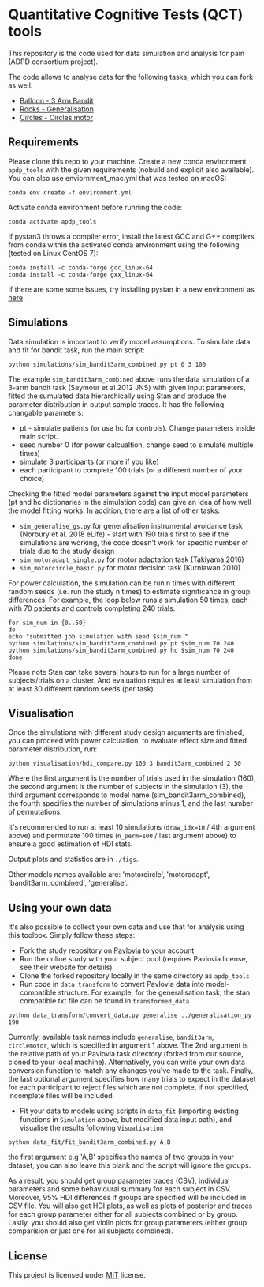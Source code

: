 # Quantitative Cognitive Tests (QCT) tools

This repository is the code used for data simulation and analysis for pain (ADPD consortium project).

The code allows to analyse data for the following tasks, which you can fork as well:
* <a href='https://gitlab.pavlovia.org/jao57/balloon_task_public'>Balloon - 3 Arm Bandit</a>
* <a href='https://gitlab.pavlovia.org/jao57/rocks_task_public'>Rocks - Generalisation</a>
* <a href='https://gitlab.pavlovia.org/jao57/circles_task_public'>Circles - Circles motor</a>


## Requirements

Please clone this repo to your machine. Create a new conda environment `apdp_tools` with the given requirements (nobuild and explicit also available). You can also use enviornment_mac.yml that was tested on macOS:

```setup
conda env create -f environment.yml
```

Activate conda environment before running the code:

```setup
conda activate apdp_tools
```

If pystan3 throws a compiler error, install the latest GCC and G++ compilers from conda within the activated conda environment using the following (tested on Linux CentOS 7):

```setup
conda install -c conda-forge gcc_linux-64
conda install -c conda-forge gxx_linux-64
```

If there are some some issues, try installing pystan in a new environment as <a href='https://pystan.readthedocs.io/en/latest/installation.html'>here</a>
   
## Simulations

Data simulation is important to verify model assumptions. To simulate data and fit for bandit task, run the main script:

```train
python simulations/sim_bandit3arm_combined.py pt 0 3 100
```

The example `sim_bandit3arm_combined` above runs the data simulation of a 3-arm bandit task (Seymour et al 2012 JNS) with given input parameters, fitted the sumulated data hierarchically using Stan and produce the parameter distribution in output sample traces. It has the following changable parameters:

* pt - simulate patients (or use hc for controls). Change parameters inside main script.
* seed number 0 (for power calcualtion, change seed to simulate multiple times)
* simulate 3 participants (or more if you like)
* each participant to complete 100 trials (or a different number of your choice)

Checking the fitted model parameters against the input model parameters (pt and hc dictionaries in the simulation code) can give an idea of how well the model fitting works. In addition, there are a list of other tasks:
* `sim_generalise_gs.py` for generalisation instrumental avoidance task (Norbury et al. 2018 eLife) - start with 190 trials first to see if the simulations are working, the code doesn't work for specific number of trials due to the study design
* `sim_motoradapt_single.py` for motor adaptation task (Takiyama 2016)
* `sim_motorcircle_basic.py` for motor decision task (Kurniawan 2010)

For power calculation, the simulation can be run n times with different random seeds (i.e. run the study n times) to estimate significance in group differences. For example, the loop below runs a simulation 50 times, each with 70 patients and controls completing 240 trials.

```
for sim_num in {0..50}
do
echo "submitted job simulation with seed $sim_num "
python simulations/sim_bandit3arm_combined.py pt $sim_num 70 240
python simulations/sim_bandit3arm_combined.py hc $sim_num 70 240
done
```

Please note Stan can take several hours to run for a large number of subjects/trials on a cluster. And evaluation requires at least simulation from at least 30 different random seeds (per task).

## Visualisation

Once the simulations with different study design arguments are finished, you can proceed with power calculation, to evaluate effect size and fitted parameter distribution, run:

```eval
python visualisation/hdi_compare.py 160 3 bandit3arm_combined 2 50
```
Where the first argument is the number of trials used in the simulation (160), the second argument is the number of subjects in the simulation (3), the third argument corresponds to model name (sim_bandit3arm_combined), the fourth specifies the number of simulations minus 1, and the last number of permutations.

It's recommended to run at least 10 simulations (`draw_idx=10` / 4th argument above) and permutate 100 times (`n_perm=100` / last argument above) to ensure a good estimation of HDI stats.
  
Output plots and statistics are in `./figs`.

Other models names available are: 'motorcircle', 'motoradapt', 'bandit3arm_combined', 'generalise'.

## Using your own data

It's also possible to collect your own data and use that for analysis using this toolbox. Simply follow these steps:

* Fork the study repository on [Pavlovia](https://pavlovia.org) to your account
* Run the online study with your subject pool (requires Pavlovia license, see their website for details)
* Clone the forked repository locally in the same directory as `apdp_tools` 
* Run code in `data_transform` to convert Pavlovia data into model-compatible structure. For example, for the generalisation task, the stan compatible txt file can be found in `transformed_data`

```eval
python data_transform/convert_data.py generalise ../generalisation_py 190
```

Currently, available task names include `generalise`, `bandit3arm`, `circlemotor`, which is specified in argument 1 above. The 2nd argument is the relative path of your Pavlovia task directory (forked from our source, cloned to your local machine). Alternatively, you can write your own data conversion function to match any changes you've made to the task. Finally, the last optional argument specifies how many trials to expect in the dataset for each participant to reject files which are not complete, if not specified, incomplete files will be included.

* Fit your data to models using scripts in `data_fit` (importing existing functions in `Simulation` above, but modified data input path), and visualise the results following `Visualisation`
```eval
python data_fit/fit_bandit3arm_combined.py A,B
```

the first argument e.g 'A,B' specifies the names of two groups in your dataset, you can also leave this blank and the script will ignore the groups. 

As a result, you should get group parameter traces (CSV), individual parameters and some behavioural summary for each subject in CSV. Moreover, 95% HDI differences if groups are specified will be included in CSV file. You will also get HDI plots, as well as plots of posterior and traces for each group parameter either for all subjects combined or by group. Lastly, you should also get violin plots for group parameters (either group comparision or just one for all subjects combined).

## License

This project is licensed under [MIT](https://opensource.org/licenses/MIT) license.
